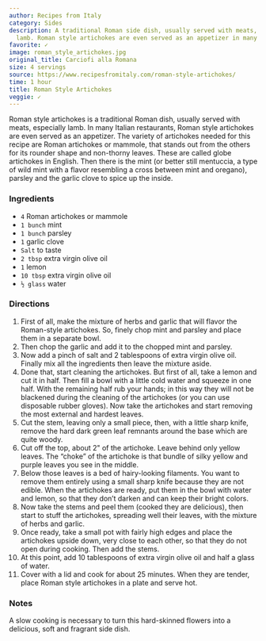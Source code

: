 ```yaml
---
author: Recipes from Italy
category: Sides
description: A traditional Roman side dish, usually served with meats, especially
  lamb. Roman style artichokes are even served as an appetizer in many Italian restaurants.
favorite: ✓
image: roman_style_artichokes.jpg
original_title: Carciofi alla Romana
size: 4 servings
source: https://www.recipesfromitaly.com/roman-style-artichokes/
time: 1 hour
title: Roman Style Artichokes
veggie: ✓
---
```

Roman style artichokes is a traditional Roman dish, usually served with meats, especially lamb. In many Italian restaurants, Roman style artichokes are even served as an appetizer. The variety of artichokes needed for this recipe are Roman artichokes or mammole, that stands out from the others for its rounder shape and non-thorny leaves. These are called globe artichokes in English. Then there is the mint (or better still mentuccia, a type of wild mint with a flavor resembling a cross between mint and oregano), parsley and the garlic clove to spice up the inside.

### Ingredients

* `4` Roman artichokes or mammole
* `1 bunch` mint
* `1 bunch` parsley
* `1` garlic clove
* `Salt` to taste
* `2 tbsp` extra virgin olive oil
* `1` lemon
* `10 tbsp` extra virgin olive oil
* `½ glass` water

### Directions

1. First of all, make the mixture of herbs and garlic that will flavor the Roman-style artichokes. So, finely chop mint and parsley and place them in a separate bowl.
2. Then chop the garlic and add it to the chopped mint and parsley.
3. Now add a pinch of salt and 2 tablespoons of extra virgin olive oil. Finally mix all the ingredients then leave the mixture aside.
4. Done that, start cleaning the artichokes. But first of all, take a lemon and cut it in half. Then fill a bowl with a little cold water and squeeze in one half. With the remaining half rub your hands; in this way they will not be blackened during the cleaning of the artichokes (or you can use disposable rubber gloves). Now take the artichokes and start removing the most external and hardest leaves.
5. Cut the stem, leaving only a small piece, then, with a little sharp knife, remove the hard dark green leaf remnants around the base which are quite woody.
6. Cut off the top, about 2" of the artichoke. Leave behind only yellow leaves. The “choke” of the artichoke is that bundle of silky yellow and purple leaves you see in the middle.
7. Below those leaves is a bed of hairy-looking filaments. You want to remove them entirely using a small sharp knife because they are not edible. When the artichokes are ready, put them in the bowl with water and lemon, so that they don’t darken and can keep their bright colors.
8. Now take the stems and peel them (cooked they are delicious), then start to stuff the artichokes, spreading well their leaves, with the mixture of herbs and garlic.
9. Once ready, take a small pot with fairly high edges and place the artichokes upside down, very close to each other, so that they do not open during cooking. Then add the stems.
10. At this point, add 10 tablespoons of extra virgin olive oil and half a glass of water.
11. Cover with a lid and cook for about 25 minutes. When they are tender, place Roman style artichokes in a plate and serve hot.

### Notes

A slow cooking is necessary to turn this hard-skinned flowers into a delicious, soft and fragrant side dish.